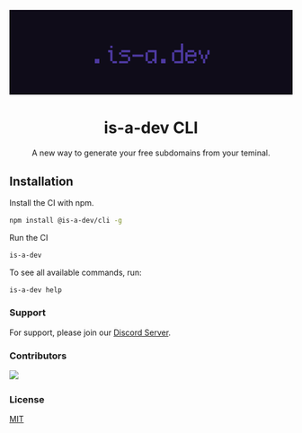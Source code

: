 ![Logo](https://raw.githubusercontent.com/is-a-dev/register/main/media/banner.png)

<h1 align="center">is-a-dev CLI</h1>
<p align="center">A new way to generate your free subdomains from your teminal.</p>

## Installation
Install the CI with npm.

```bash
npm install @is-a-dev/cli -g
```

Run the CI

```bash
is-a-dev
```

To see all available commands, run:

```bash
is-a-dev help
```

### Support
For support, please join our [Discord Server](https://discord.gg/PZCGHz4RhQ).

### Contributors

<a href="https://github.com/andrewstech/is-a-dev-cli/graphs/contributors">
  <img src="https://contrib.rocks/image?repo=andrewstech/is-a-dev-cli" />
</a>

### License
[MIT](https://choosealicense.com/licenses/mit/)
